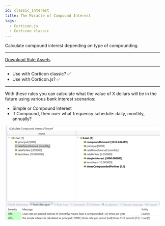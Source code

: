 ```yaml
---
id: classic_Interest
title: The Miracle of Compound Interest
tags:
  - Corticon.js
  - Corticon classic
---
```


Calculate compound interest depending on type of compounding.

---

[Download Rule Assets](https://minhaskamal.github.io/DownGit/#/home?url=https://github.com/corticon/templates/blob/main/classic-templates/Calculate-Compound-Interest/Calculate%20Compound%20Interest.zip)

---
* Use with Corticon classic? ✅
* Use with Corticon.js? ✅
---

With these rules you can calculate what the value of X dollars will be in the future using various bank interest scenarios:
- Simple or Compound Interest
- If Compound, then over what frequency schedule: daily, monthly, annually?

![Alt text](images/compound_interest_test.png)